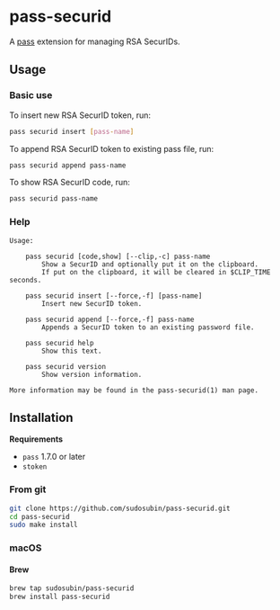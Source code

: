 # pass-securid

A [pass](https://www.passwordstore.org/) extension for managing RSA SecurIDs.

## Usage

### Basic use

To insert new RSA SecurID token, run:

```sh
pass securid insert [pass-name]
```

To append RSA SecurID token to existing pass file, run:

```sh
pass securid append pass-name
```

To show RSA SecurID code, run:

```sh
pass securid pass-name
```

### Help

```text
Usage:

    pass securid [code,show] [--clip,-c] pass-name
        Show a SecurID and optionally put it on the clipboard.
        If put on the clipboard, it will be cleared in $CLIP_TIME seconds.

    pass securid insert [--force,-f] [pass-name]
        Insert new SecurID token.

    pass securid append [--force,-f] pass-name
        Appends a SecurID token to an existing password file.

    pass securid help
        Show this text.

    pass securid version
        Show version information.

More information may be found in the pass-securid(1) man page.
```

## Installation

<!-- markdownlint-disable-next-line MD036 -->
**Requirements**

- `pass` 1.7.0 or later
- `stoken`

### From git

```sh
git clone https://github.com/sudosubin/pass-securid.git
cd pass-securid
sudo make install
```

### macOS

#### Brew

```sh
brew tap sudosubin/pass-securid
brew install pass-securid
```
